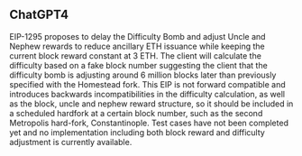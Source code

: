 ## ChatGPT4

EIP-1295 proposes to delay the Difficulty Bomb and adjust Uncle and Nephew rewards to reduce ancillary ETH issuance while keeping the current block reward constant at 3 ETH. The client will calculate the difficulty based on a fake block number suggesting the client that the difficulty bomb is adjusting around 6 million blocks later than previously specified with the Homestead fork. This EIP is not forward compatible and introduces backwards incompatibilities in the difficulty calculation, as well as the block, uncle and nephew reward structure, so it should be included in a scheduled hardfork at a certain block number, such as the second Metropolis hard-fork, Constantinople. Test cases have not been completed yet and no implementation including both block reward and difficulty adjustment is currently available.
